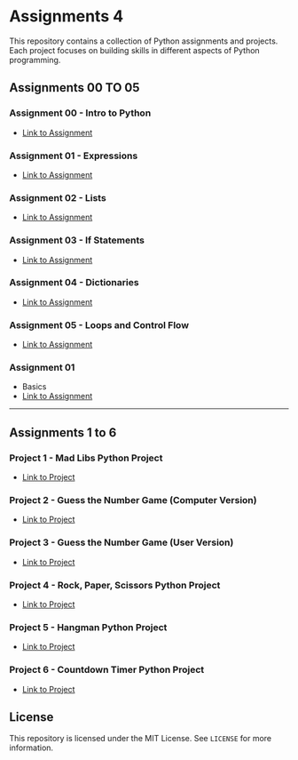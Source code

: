 #  Assignments 4

This repository contains a collection of Python assignments and projects. Each project focuses on building skills in different aspects of Python programming.

## Assignments 00 TO 05

### Assignment 00 - Intro to Python
- [Link to Assignment](https://colab.research.google.com/drive/1nev9MFBQb-oDfUk5R0FaD9j6mMOvoQRk)

### Assignment 01 - Expressions
- [Link to Assignment](https://colab.research.google.com/drive/1rR4uyt1UFd6dyPCXEMy04DQH4kXCHQkC)

### Assignment 02 - Lists
- [Link to Assignment](https://colab.research.google.com/drive/1JbEjYAkt-PDhAkPRCjk0TaOEbfdii03u)

### Assignment 03 - If Statements
- [Link to Assignment](https://colab.research.google.com/drive/1lqNpmXAEmQyE3j5RbIeXVYfBLdHkJvcO)

### Assignment 04 - Dictionaries
- [Link to Assignment](https://colab.research.google.com/drive/1ejkqyAVS5Ix6zObpN9jNCxq3A1dc8WLf)

### Assignment 05 - Loops and Control Flow
- [Link to Assignment](https://colab.research.google.com/drive/1fistM9ZzZJKRnhesGp57gbTMW191EJ60)




### Assignment 01
- Basics
- [Link to Assignment](https://colab.research.google.com/drive/1qBLHaGnazj-GoyO4eXlb_YEGdWrbB4hv)



---

## Assignments 1 to 6

### Project 1 - Mad Libs Python Project
- [Link to Project](https://colab.research.google.com/drive/1l2-RsMxzQIse7evSVNYdm-Bwcnj2yVi0)

### Project 2 - Guess the Number Game (Computer Version)
- [Link to Project](https://colab.research.google.com/drive/1FHIFMGC8jCl5SXzxs_LExH5MIO4gRg0y)

### Project 3 - Guess the Number Game (User Version)
- [Link to Project](https://colab.research.google.com/drive/1lcSM5YfoYFDeCpujc548tY3Vvnza6lrp)

### Project 4 - Rock, Paper, Scissors Python Project
- [Link to Project](https://colab.research.google.com/drive/1zy7VqvrskaNCZJCe7rxPpLan-dtkTOti)

### Project 5 - Hangman Python Project
- [Link to Project](https://colab.research.google.com/drive/1FfjGdU7kNU2zyUP_4-4G4SUEjbtIscXr)

### Project 6 - Countdown Timer Python Project
- [Link to Project](https://colab.research.google.com/drive/1-rgqKhUut-OKq9zJt1yMn8QwPN6itJO2)


## License

This repository is licensed under the MIT License. See `LICENSE` for more information.
